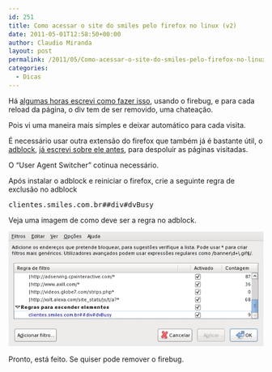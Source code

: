 ```yaml
---
id: 251
title: Como acessar o site do smiles pelo firefox no linux (v2)
date: 2011-05-01T12:58:50+00:00
author: Claudio Miranda
layout: post
permalink: /2011/05/Como-acessar-o-site-do-smiles-pelo-firefox-no-linux-v2/
categories:
  - Dicas
---
```

Há [algumas horas escrevi como fazer isso](http://www.claudius.com.br/blog/claudio/2011/05/01/Como-acessar-o-site-do-smiles-pelo-firefox-no-linux), usando o firebug, e para cada reload da página, o div tem de ser removido, uma chateação.
  
  


Pois vi uma maneira mais simples e deixar automático para cada visita. 

É necessário usar outra extensão do firefox que também já é bastante útil, o [adblock](https://addons.mozilla.org/en-US/firefox/addon/adblock-plus/), [já escrevi sobre ele antes](http://www.claudius.com.br/blog/claudio/2005/06/13/ADBlock_o_melhor.html), para despoluir as páginas visitadas. 

O &#8220;User Agent Switcher&#8221; cotinua necessário. 

Após instalar o adblock e reiniciar o firefox, crie a seguinte regra de exclusão no adblock 

<pre>clientes.smiles.com.br##div#dvBusy
</pre>

Veja uma imagem de como deve ser a regra no adblock.

![](/resources/claudio/20110501_adblock.png)

Pronto, está feito. Se quiser pode remover o firebug.
